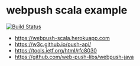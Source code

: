 # webpush scala example

[![Build Status](https://travis-ci.org/xuwei-k/webpush-scala.svg?branch=master)](https://travis-ci.org/xuwei-k/webpush-scala)

- <https://webpush-scala.herokuapp.com>
- <https://w3c.github.io/push-api/>
- <https://tools.ietf.org/html/rfc8030>
- <https://github.com/web-push-libs/webpush-java>
